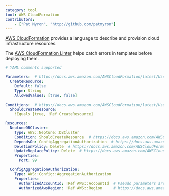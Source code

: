 ```yaml
---
category: tool
tool: AWS CloudFormation
contributors:
    - ["Pat Myron", "http://github.com/patmyron"]
---
```


[AWS CloudFormation](https://aws.amazon.com/cloudformation/) provides a language to describe and provision cloud infrastructure resources.

The [AWS CloudFormation Linter](https://github.com/aws-cloudformation/cfn-python-lint) helps catch errors in templates before deploying them.

```yaml
# YAML comments supported

Parameters:  # https://docs.aws.amazon.com/AWSCloudFormation/latest/UserGuide/parameters-section-structure.html
  CreateResource:
    Default: false
    Type: String
    AllowedValues: [true, false]

Conditions:  # https://docs.aws.amazon.com/AWSCloudFormation/latest/UserGuide/conditions-section-structure.html
  ShouldCreateResource:
    !Equals [true, !Ref CreateResource]

Resources:
  NeptuneDBCluster:
    Type: AWS::Neptune::DBCluster
    Condition: ShouldCreateResource  # https://docs.aws.amazon.com/AWSCloudFormation/latest/UserGuide/conditions-section-structure.html
    DependsOn: ConfigAggregationAuthorization  # https://docs.aws.amazon.com/AWSCloudFormation/latest/UserGuide/aws-attribute-dependson.html
    DeletionPolicy: Delete  # https://docs.aws.amazon.com/AWSCloudFormation/latest/UserGuide/aws-attribute-deletionpolicy.html
    UpdateReplacePolicy: Delete  # https://docs.aws.amazon.com/AWSCloudFormation/latest/UserGuide/aws-attribute-updatereplacepolicy.html      
    Properties:
      Port: 99

  ConfigAggregationAuthorization:
    Type: AWS::Config::AggregationAuthorization
    Properties:
      AuthorizedAccountId: !Ref AWS::AccountId  # Pseudo parameters are parameters that are predefined by AWS CloudFormation
      AuthorizedAwsRegion: !Ref AWS::Region     # https://docs.aws.amazon.com/AWSCloudFormation/latest/UserGuide/pseudo-parameter-reference.html
```
